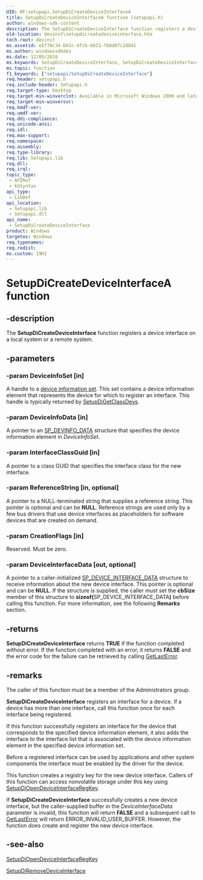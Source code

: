 ```yaml
---
UID: NF:setupapi.SetupDiCreateDeviceInterfaceA
title: SetupDiCreateDeviceInterfaceA function (setupapi.h)
author: windows-sdk-content
description: The SetupDiCreateDeviceInterface function registers a device interface on a local system or a remote system.
old-location: devinst\setupdicreatedeviceinterface.htm
tech.root: devinst
ms.assetid: e5f78c34-b61c-4fcb-b021-fb8d07c2d841
ms.author: windowssdkdev
ms.date: 12/05/2018
ms.keywords: SetupDiCreateDeviceInterface, SetupDiCreateDeviceInterface function [Device and Driver Installation], SetupDiCreateDeviceInterfaceA, SetupDiCreateDeviceInterfaceW, devinst.setupdicreatedeviceinterface, di-rtns_252e73f4-f140-44bf-bd81-abb08a036df7.xml, setupapi/SetupDiCreateDeviceInterface
ms.topic: function
f1_keywords: ["setupapi/SetupDiCreateDeviceInterface"]
req.header: setupapi.h
req.include-header: Setupapi.h
req.target-type: Desktop
req.target-min-winverclnt: Available in Microsoft Windows 2000 and later versions of Windows.
req.target-min-winversvr: 
req.kmdf-ver: 
req.umdf-ver: 
req.ddi-compliance: 
req.unicode-ansi: 
req.idl: 
req.max-support: 
req.namespace: 
req.assembly: 
req.type-library: 
req.lib: Setupapi.lib
req.dll: 
req.irql: 
topic_type:
 - APIRef
 - kbSyntax
api_type:
 - LibDef
api_location:
 - Setupapi.lib
 - Setupapi.dll
api_name:
 - SetupDiCreateDeviceInterface
product: Windows
targetos: Windows
req.typenames: 
req.redist: 
ms.custom: 19H1
---
```


# SetupDiCreateDeviceInterfaceA function


## -description


The <b>SetupDiCreateDeviceInterface</b> function registers a device interface on a local system or a remote system. 


## -parameters




### -param DeviceInfoSet [in]

A handle to a <a href="https://docs.microsoft.com/windows-hardware/drivers/install/device-information-sets">device information set</a>. This set contains a device information element that represents the device for which to register an interface. This handle is typically returned by <a href="https://docs.microsoft.com/windows/desktop/api/setupapi/nf-setupapi-setupdigetclassdevsw">SetupDiGetClassDevs</a>. 


### -param DeviceInfoData [in]

A pointer to an <a href="https://docs.microsoft.com/windows/desktop/api/setupapi/ns-setupapi-_sp_devinfo_data">SP_DEVINFO_DATA</a> structure that specifies the device information element in <i>DeviceInfoSet</i>.


### -param InterfaceClassGuid [in]

A pointer to a class GUID that specifies the interface class for the new interface.


### -param ReferenceString [in, optional]

A pointer to a NULL-terminated string that supplies a reference string. This pointer is optional and can be <b>NULL</b>. Reference strings are used only by a few bus drivers that use device interfaces as placeholders for software devices that are created on demand.


### -param CreationFlags [in]

Reserved. Must be zero.


### -param DeviceInterfaceData [out, optional]

A pointer to a caller-initialized <a href="https://docs.microsoft.com/windows/desktop/api/setupapi/ns-setupapi-_sp_device_interface_data">SP_DEVICE_INTERFACE_DATA</a> structure to receive information about the new device interface. This pointer is optional and can be <b>NULL</b>. If the structure is supplied, the caller must set the <b>cbSize</b> member of this structure to <b>sizeof(</b>SP_DEVICE_INTERFACE_DATA<b>)</b> before calling this function. For more information, see the following <b>Remarks</b> section.


## -returns



<b>SetupDiCreateDeviceInterface</b> returns <b>TRUE</b> if the function completed without error. If the function completed with an error, it returns <b>FALSE</b> and the error code for the failure can be retrieved by calling <a href="http://go.microsoft.com/fwlink/p/?linkid=169416">GetLastError</a>.




## -remarks



The caller of this function must be a member of the Administrators group.

<b>SetupDiCreateDeviceInterface</b> registers an interface for a device. If a device has more than one interface, call this function once for each interface being registered. 

If this function successfully registers an interface for the device that corresponds to the specified device information element, it also adds the interface to the interface list that is associated with the device information element in the specified device information set.

Before a registered interface can be used by applications and other system components the interface must be enabled by the driver for the device.

This function creates a registry key for the new device interface. Callers of this function can access nonvolatile storage under this key using <a href="https://docs.microsoft.com/windows/desktop/api/setupapi/nf-setupapi-setupdiopendeviceinterfaceregkey">SetupDiOpenDeviceInterfaceRegKey</a>.

If <b>SetupDiCreateDeviceInterface</b> successfully creates a new device interface, but the caller-supplied buffer in the <i>DeviceInterfaceData</i> parameter is invalid, this function will return <b>FALSE</b> and a subsequent call to <a href="http://go.microsoft.com/fwlink/p/?linkid=169416">GetLastError</a> will return ERROR_INVALID_USER_BUFFER. However, the function does create and register the new device interface. 




## -see-also




<a href="https://docs.microsoft.com/windows/desktop/api/setupapi/nf-setupapi-setupdiopendeviceinterfaceregkey">SetupDiOpenDeviceInterfaceRegKey</a>



<a href="https://docs.microsoft.com/windows/desktop/api/setupapi/nf-setupapi-setupdiremovedeviceinterface">SetupDiRemoveDeviceInterface</a>
 

 

